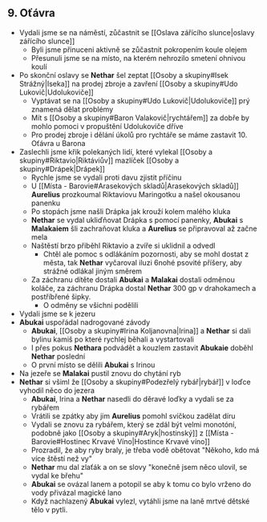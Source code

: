 ## 9. Oťávra
- Vydali jsme se na náměstí, zůčastnit se [[Oslava zářícího slunce|oslavy zářícího slunce]]
	- Byli jsme přinuceni aktivně se zůčastnit pokropením koule olejem
	- Přesunuli jsme se na místo, na kterém nehrozilo smetení ohnivou koulí
- Po skonční oslavy se **Nethar** šel zeptat [[Osoby a skupiny#Isek Strážný|Iseka]] na prodej zbroje a zavření [[Osoby a skupiny#Udo Lukovič|Udolukoviče]]
	- Vyptávat se na [[Osoby a skupiny#Udo Lukovič|Udolukoviče]] prý znamená dělat problémy
	- Mít s [[Osoby a skupiny#Baron Valakovič|rychtářem]] za dobře by mohlo pomoci v propuštění Udolukoviče dříve
	- Pro prodej zbroje i dělání úkolů pro rychtáře se máme zastavit 10. Oťávra u Barona
- Zaslechli jsme křik polekaných lidí, které vylekal [[Osoby a skupiny#Riktavio|Riktáviův]] mazlíček [[Osoby a skupiny#Drápek|Drápek]]
	- Rychle jsme se vydali proti davu zjistit příčinu
	- U [[Místa - Barovie#Arasekových skladů|Arasekových skladů]] **Aurelius** prozkoumal Riktaviovu Maringotku a našel okousanou panenku
	- Po stopách jsme našli Drápka jak krouží kolem malého kluka
	- **Nethar** se vydal ukliďňovat Drápka s pomocí panenky, **Abukai** s **Malakaiem** šli zachraňovat kluka a **Aurelius** se připravoval až začne mela
	- Naštěstí brzo přiběhl Riktavio a zvíře si uklidnil a odvedl
		- Chtěl ale pomoc s odlákáním pozornosti, aby se mohl dostat z města, tak **Nethar** vyčaroval iluzi 6nohé psovité příšery, aby strážné odlákal jiným směrem
	- Za záchranu dítěte dostali **Abukai** a **Malakai** dostali odměnou koláče, za záchranu Drápka dostal **Nethar** 300 gp v drahokamech a postříbřené šipky.
		- O odměny se všichni podělili
- Vydali jsme se k jezeru
- **Abukai** uspořádal nadrogované závody
	- **Abukai**, [[Osoby a skupiny#Irina Koljanovna|Irina]] a **Nethar** si dali bylinu kamiš po které rychlej běhali a vystartovali
	- I přes pokus **Nethara** podvádět a kouzlem zastavit **Abukaie** doběhl **Nethar** poslední
	- O první místo se dělili **Abukai** s Irinou
- Na jezeře se **Malakai** pustil znovu do chytání ryb
- **Nethar** si všiml že [[Osoby a skupiny#Podezřelý rybář|rybář]] v loďce vyhodil něco do jezera
	- **Abukai**, Irina a **Nethar** nasedli do děravé loďky a vydali se za rybářem
	- Vrátili se zpátky aby jim **Aurelius** pomohl svíčkou zadělat díru
	- Vydali se znovu za rybářem, který se zdál být velmi monotóní, podobně jako [[Osoby a skupiny#Aryk|hostinský]] z [[Místa - Barovie#Hostinec Krvavé Víno|Hostince Krvavé víno]]
	- Prozradil, že aby ryby braly, je třeba vodě obětovat "Někoho, kdo má více štěstí než vy"
	- **Nethar** mu dal zlaťák a on se slovy "konečně jsem něco ulovil, se vydal ke břehu"
	- **Abukai** se ovázal lanem a potopil se aby k tomu co bylo vrženo do vody přivázal magické lano
	- Když nachlazený **Abukai** vylezl, vytáhli jsme na laně mrtvé dětské tělo v pytli.
